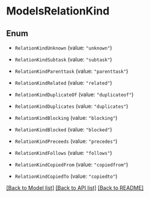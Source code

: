 # ModelsRelationKind

## Enum


* `RelationKindUnknown` (value: `"unknown"`)

* `RelationKindSubtask` (value: `"subtask"`)

* `RelationKindParenttask` (value: `"parenttask"`)

* `RelationKindRelated` (value: `"related"`)

* `RelationKindDuplicateOf` (value: `"duplicateof"`)

* `RelationKindDuplicates` (value: `"duplicates"`)

* `RelationKindBlocking` (value: `"blocking"`)

* `RelationKindBlocked` (value: `"blocked"`)

* `RelationKindPreceeds` (value: `"precedes"`)

* `RelationKindFollows` (value: `"follows"`)

* `RelationKindCopiedFrom` (value: `"copiedfrom"`)

* `RelationKindCopiedTo` (value: `"copiedto"`)


[[Back to Model list]](../README.md#documentation-for-models) [[Back to API list]](../README.md#documentation-for-api-endpoints) [[Back to README]](../README.md)


